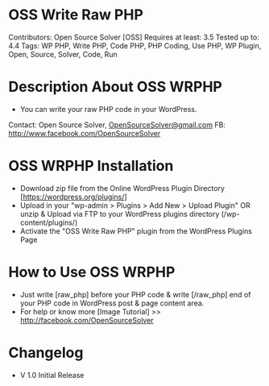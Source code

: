 # OSS Write Raw PHP
Contributors: Open Source Solver [OSS]
Requires at least: 3.5
Tested up to: 4.4
Tags: WP PHP, Write PHP, Code PHP, PHP Coding, Use PHP, WP Plugin, Open, Source, Solver, Code, Run

# Description About OSS WRPHP
- You can write your raw PHP code in your WordPress.

Contact: Open Source Solver, OpenSourceSolver@gmail.com 
FB: http://www.facebook.com/OpenSourceSolver

# OSS WRPHP Installation
- Download zip file from the Online WordPress Plugin Directory [https://wordpress.org/plugins/]
- Upload in your "wp-admin > Plugins > Add New > Upload Plugin" OR unzip & Upload via FTP to your WordPress plugins directory (/wp-content/plugins/)
- Activate the "OSS Write Raw PHP" plugin from the WordPress Plugins Page

# How to Use OSS WRPHP
- Just write [raw_php] before your PHP code & write [/raw_php] end of your PHP code in WordPress post & page content area.
- For help or know more [Image Tutorial] >> http://facebook.com/OpenSourceSolver

# Changelog 
- V 1.0
Initial Release 
